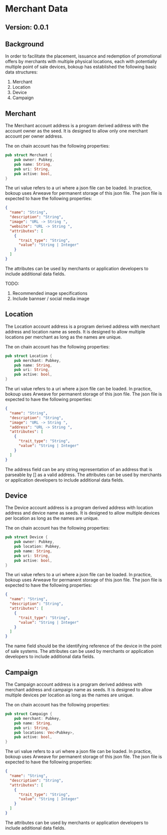 # Merchant Data

## Version: 0.0.1

## Background

In order to facilitate the placement, issuance and redemption of promotional offers by merchants
with multiple physical locations, each with potentially multiple point of sale devices, bokoup has
established the following basic data structures:

1. Merchant
2. Location
3. Device
4. Campaign

## Merchant

The Merchant account address is a program derived address with the account owner as the seed. It is
designed to allow only one merchant account per owner address.

The on chain account has the following properties:

```rust
pub struct Merchant {
    pub owner: Pubkey,
    pub name: String,
    pub uri: String,
    pub active: bool,
}
```

The uri value refers to a uri where a json file can be loaded. In practice, bokoup uses Arweave for
permanent storage of this json file. The json file is expected to have the following properties:

```json
{
  "name": "String",
  "description": "String",
  "image": "URL -> String ",
  "website": "URL -> String ",
  "attributes": [
    {
      "trait_type": "String",
      "value": "String | Integer"
    }
  ]
}
```

The attributes can be used by merchants or application developers to include additional data fields.

TODO:

1. Recommended image specifications
2. Include bannser / social media image

## Location

The Location account address is a program derived address with merchant address and location name as
seeds. It is designed to allow multiple locations per merchant as long as the names are unique.

The on chain account has the following properties:

```rust
pub struct Location {
    pub merchant: Pubkey,
    pub name: String,
    pub uri: String,
    pub active: bool,
}
```

The uri value refers to a uri where a json file can be loaded. In practice, bokoup uses Arweave for
permanent storage of this json file. The json file is expected to have the following properties:

```json
{
  "name": "String",
  "description": "String",
  "image": "URL -> String ",
  "address": "URL -> String ",
  "attributes": [
    {
      "trait_type": "String",
      "value": "String | Integer"
    }
  ]
}
```

The address field can be any string representation of an address that is parseable by [] as a valid
address. The attributes can be used by merchants or application developers to include additional
data fields.

## Device

The Device account address is a program derived address with location address and device name as
seeds. It is designed to allow multiple devices per location as long as the names are unique.

The on chain account has the following properties:

```rust
pub struct Device {
    pub owner: Pubkey,
    pub location: Pubkey,
    pub name: String,
    pub uri: String,
    pub active: bool,
}
```

The uri value refers to a uri where a json file can be loaded. In practice, bokoup uses Arweave for
permanent storage of this json file. The json file is expected to have the following properties:

```json
{
  "name": "String",
  "description": "String",
  "attributes": [
    {
      "trait_type": "String",
      "value": "String | Integer"
    }
  ]
}
```

The name field should be the identifying reference of the device in the point of sale systems. The
attributes can be used by merchants or application developers to include additional data fields.

## Campaign

The Campaign account address is a program derived address with merchant address and campaign name as
seeds. It is designed to allow multiple devices per location as long as the names are unique.

The on chain account has the following properties:

```rust
pub struct Campaign {
    pub merchant: Pubkey,
    pub name: String,
    pub uri: String,
    pub locations: Vec<Pubkey>,
    pub active: bool,
}
```

The uri value refers to a uri where a json file can be loaded. In practice, bokoup uses Arweave for
permanent storage of this json file. The json file is expected to have the following properties:

```json
{
  "name": "String",
  "description": "String",
  "attributes": [
    {
      "trait_type": "String",
      "value": "String | Integer"
    }
  ]
}
```

The attributes can be used by merchants or application developers to include additional data fields.
